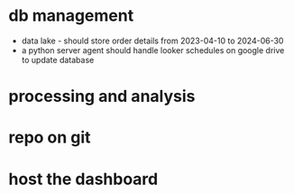 # db management
* data lake - should store order details from 2023-04-10 to 2024-06-30
* a python server agent should handle looker schedules on google drive to update database

# processing and analysis 

# repo on git

# host the dashboard
